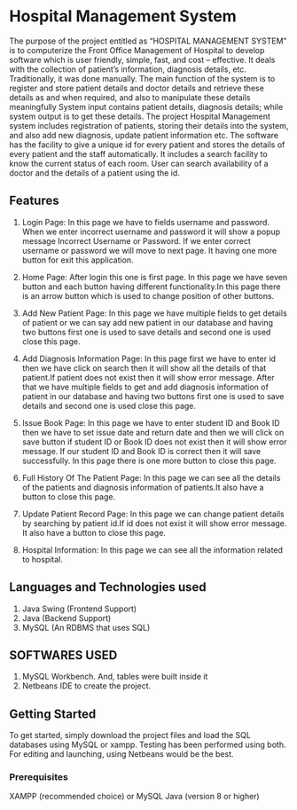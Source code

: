 # Hospital Management System
The purpose of the project entitled as “HOSPITAL MANAGEMENT SYSTEM” is to computerize the Front Office Management of Hospital to develop software which is user friendly, simple, fast, and cost – effective. It deals with the collection of patient’s information, diagnosis details, etc. Traditionally, it was done manually. The main function of the system is to register and store patient details and doctor details and retrieve these details as and when required, and also to manipulate these details meaningfully System input contains patient details, diagnosis details; while system output is to get these details. The project Hospital Management system includes registration of patients, storing their details into the system, and also add new diagnosis, update patient information etc. The software has the facility to give a unique id for every patient and stores the details of every patient and the staff automatically. It includes a search facility to know the current status of each room. User can search availability of a doctor and the details of a patient using the id.

## Features
1. Login Page:
In this page we have to fields username and password. When we enter incorrect username and password it will show a popup message Incorrect Username or Password. If we enter correct username or password we will move to next page. It having one more button for exit this application.

2. Home Page:
After login this one is first page. In this page we have seven button and each button having different functionality.In this page there is an arrow button which is used to change position of other buttons.

3. Add New Patient Page:
In this page we have multiple fields to get details of patient or we can say add new patient in our database and having two buttons first one is used to save details and second one is used close this page.

4. Add Diagnosis Information Page:
In this page first we have to enter id then we have click on search then it will show all the details of that patient.If patient does not exist then it will show error message. After that we have multiple fields to get and add diagnosis information of patient in our database and having two buttons first one is used to save details and second one is used close this page.


5. Issue Book Page:
In this page we have to enter student ID and Book ID then we have to set  issue date and return date and then we will click on save button if student ID or Book ID does not exist then it will show error message. If our student ID and Book ID is correct then it will save successfully. In this page there is one more button to close this page.

6. Full History Of The Patient Page:
In this page we can see all the details of the patients and diagnosis information of patients.It also have a button to close this page.

7. Update Patient Record Page:
In this page we can change patient details by searching by patient id.If id does not exist it will show error message. It also have a button to close this page.

8. Hospital Information:
In this page we can see all the information related to hospital.
## Languages and Technologies used
1. Java Swing (Frontend Support)
2. Java (Backend Support)
3. MySQL (An RDBMS that uses SQL)

## SOFTWARES USED
1. MySQL Workbench. And, tables were built inside it
2. Netbeans IDE to create the project.

## Getting Started
To get started, simply download the project files and load the SQL databases using MySQL or xampp. Testing has been performed using both.
For editing and launching, using Netbeans would be the best. 

### Prerequisites
XAMPP (recommended choice) or MySQL
Java (version 8 or higher)

